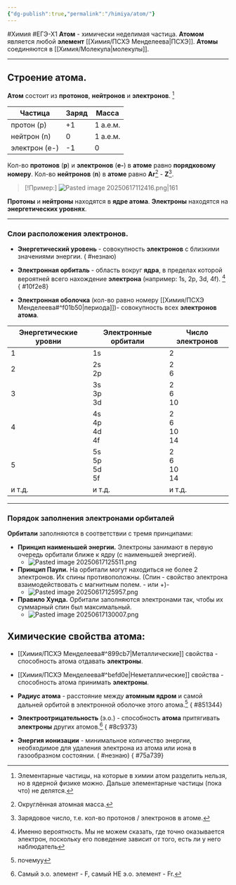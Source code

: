 ```yaml
---
{"dg-publish":true,"permalink":"/himiya/atom/"}
---
```


#Химия #ЕГЭ-Х1 
**Атом** - химически неделимая частица. **Атомом** является любой **элемент** [[Химия/ПСХЭ Менделеева\|ПСХЭ]].
**Атомы** соединяются в [[Химия/Молекула\|молекулы]].

---
## Строение атома.
**Атом** состоит из **протонов**, **нейтронов** и **электронов**. [^3]

| Частица       | **Заряд** | **Масса** |
| ------------- | --------- | --------- |
| протон (p)    | +1        | 1 а.е.м.  |
| нейтрон (n)   | 0         | 1 а.е.м.  |
| электрон (e-) | -1        | 0         |

Кол-во **протонов** (**p**) и **электронов** (**e-**) в **атоме** равно **порядковому номеру**.
Кол-во **нейтронов** (**n**) в **атоме** равно **Ar**[^6] - **Z**[^5].
>[!Пример:]
>![Pasted image 20250617112416.png|161](/img/user/files/Pasted%20image%2020250617112416.png)

**Протоны** и **нейтроны** находятся в **ядре атома**.
**Электроны** находятся на **энергетических уровнях**.

---

### Слои расположения электронов.
- **Энергетический уровень** - совокупность **электронов** с близкими значениями энергии. ( #незнаю)
- **Электронная орбиталь** - область вокруг **ядра**, в пределах которой вероятней всего нахождение **электрона** (например: 1s, 2p, 3d, 4f). [^4]
{ #10f2e8}

- **Электронная оболочка** (кол-во равно номеру [[Химия/ПСХЭ Менделеева#^f01b50\|периода]])- совокупность всех **электронов атома**.

| **Энергетические уровни** | Электронные орбитали | Число электронов   |
| ------------------------- | -------------------- | ------------------ |
| 1                         | 1s                   | 2                  |
| 2                         | 2s<br>2p             | 2<br>6             |
| 3                         | 3s<br>3p<br>3d       | 2<br>6<br>10       |
| 4                         | 4s<br>4p<br>4d<br>4f | 2<br>6<br>10<br>14 |
| 5                         | 5s<br>5p<br>5d<br>5f | 2<br>6<br>10<br>14 |
| и т.д.                    | и т.д.               | и т.д.             |

---

### Порядок заполнения электронами орбиталей
**Орбитали** заполняются в соответствии с тремя принципами:
- **Принцип наименьшей энергии.** Электроны занимают в первую очередь орбитали ближе к ядру (с наименьшей энергией). 
	- ![Pasted image 20250617125511.png](/img/user/files/Pasted%20image%2020250617125511.png)
- **Принцип Паули.** На орбитали могут находиться не более 2 электронов. Их спины противоположны. (Спин - свойство электрона взаимодействовать с магнитным полем. - или +)-
	- ![Pasted image 20250617125957.png](/img/user/files/Pasted%20image%2020250617125957.png)
- **Правило Хунда.** Орбитали заполняются электронами так, чтобы их суммарный спин был максимальный.
	- ![Pasted image 20250617130007.png](/img/user/files/Pasted%20image%2020250617130007.png)
## Химические свойства атома:
- [[Химия/ПСХЭ Менделеева#^899cb7\|Металлические]] свойства - способность атома отдавать **электроны**.
- [[Химия/ПСХЭ Менделеева#^befd0e\|Неметаллические]] свойства - способность атома принимать **электроны**.
- **Радиус атома** - расстояние между **атомным ядром** и самой дальней орбитой в электронной оболочке этого атома.[^2]
{ #851344}

- **Электроотрицательность** (э.о.) - способность **атома** притягивать **электроны** других атомов.[^1]
{ #8c9373}

- **Энергия ионизации** - минимальное количество энергии, необходимое для удаления электрона из атома или иона в газообразном состоянии. ( #незнаю)
{ #75a739}


[^1]: Самый э.о. элемент - F, самый НЕ э.о. элемент - Fr.
[^2]: почемуу
[^3]: Элементарные частицы, на которые в химии атом разделить нельзя, но в ядерной физике можно. Дальше элементарные частицы (пока что) не делятся.
[^4]: Именно вероятность. Мы не можем сказать, где точно оказывается электрон, поскольку его поведение зависит от того, есть ли у него наблюдатель
[^5]: Зарядовое число, т.е. кол-во протонов / электронов в атоме.
[^6]: Округлённая атомная масса.
